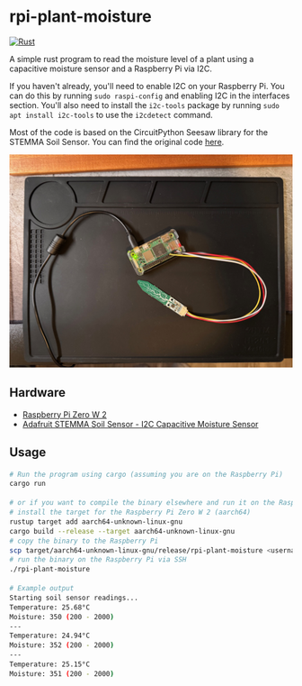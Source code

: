 # rpi-plant-moisture

[![Rust](https://github.com/cmackenzie1/rpi-plant-moisture/actions/workflows/rust.yml/badge.svg?branch=main)](https://github.com/cmackenzie1/rpi-plant-moisture/actions/workflows/rust.yml)

A simple rust program to read the moisture level of a plant using a capacitive moisture sensor and a Raspberry Pi via I2C.

If you haven't already, you'll need to enable I2C on your Raspberry Pi. You can do this by running `sudo raspi-config` and enabling I2C in the interfaces section. You'll also need to install the `i2c-tools` package by running `sudo apt install i2c-tools` to use the `i2cdetect` command.

Most of the code is based on the CircuitPython Seesaw library for the STEMMA Soil Sensor. You can find the original code [here](https://github.com/adafruit/Adafruit_CircuitPython_seesaw).

![rpi with sensor](static/IMG_3127.jpeg)

## Hardware

- [Raspberry Pi Zero W 2](https://www.adafruit.com/product/5291)
- [Adafruit STEMMA Soil Sensor - I2C Capacitive Moisture Sensor](https://www.adafruit.com/product/4026)

## Usage

```bash
# Run the program using cargo (assuming you are on the Raspberry Pi)
cargo run

# or if you want to compile the binary elsewhere and run it on the Raspberry Pi
# install the target for the Raspberry Pi Zero W 2 (aarch64)
rustup target add aarch64-unknown-linux-gnu
cargo build --release --target aarch64-unknown-linux-gnu
# copy the binary to the Raspberry Pi
scp target/aarch64-unknown-linux-gnu/release/rpi-plant-moisture <username>@<ip>:~/rpi-plant-moisture
# run the binary on the Raspberry Pi via SSH
./rpi-plant-moisture

# Example output
Starting soil sensor readings...
Temperature: 25.68°C
Moisture: 350 (200 - 2000)
---
Temperature: 24.94°C
Moisture: 352 (200 - 2000)
---
Temperature: 25.15°C
Moisture: 351 (200 - 2000)
```
